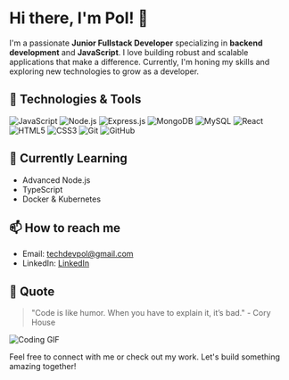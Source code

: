 # Hi there, I'm Pol! 👋

I'm a passionate **Junior Fullstack Developer** specializing in **backend development** and **JavaScript**. I love building robust and scalable applications that make a difference. Currently, I'm honing my skills and exploring new technologies to grow as a developer.

## 🔧 Technologies & Tools

![JavaScript](https://img.shields.io/badge/JavaScript-F7DF1E?style=flat-square&logo=javascript&logoColor=black)
![Node.js](https://img.shields.io/badge/Node.js-339933?style=flat-square&logo=node.js&logoColor=white)
![Express.js](https://img.shields.io/badge/Express.js-000000?style=flat-square&logo=express&logoColor=white)
![MongoDB](https://img.shields.io/badge/MongoDB-4EA94B?style=flat-square&logo=mongodb&logoColor=white)
![MySQL](https://img.shields.io/badge/MySQL-4479A1?style=flat-square&logo=mysql&logoColor=white)
![React](https://img.shields.io/badge/React-61DAFB?style=flat-square&logo=react&logoColor=black)
![HTML5](https://img.shields.io/badge/HTML5-E34F26?style=flat-square&logo=html5&logoColor=white)
![CSS3](https://img.shields.io/badge/CSS3-1572B6?style=flat-square&logo=css3&logoColor=white)
![Git](https://img.shields.io/badge/Git-F05032?style=flat-square&logo=git&logoColor=white)
![GitHub](https://img.shields.io/badge/GitHub-181717?style=flat-square&logo=github&logoColor=white)


## 🌱 Currently Learning

- Advanced Node.js
- TypeScript
- Docker & Kubernetes

## 📫 How to reach me

- Email: [techdevpol@gmail.com](mailto:techdevpol@gmail.com)
- LinkedIn: [LinkedIn](https://www.linkedin.com/in/pol-miró/)

## 💬 Quote

> "Code is like humor. When you have to explain it, it’s bad." - Cory House

![Coding GIF](https://your-image-url.com/coding-gif.gif)

Feel free to connect with me or check out my work. Let's build something amazing together!
